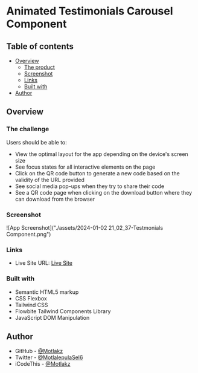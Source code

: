 # Animated Testimonials Carousel Component

## Table of contents

- [Overview](#overview)
  - [The product](#the-product)
  - [Screenshot](#screenshot)
  - [Links](#links)
  - [Built with](#built-with)
- [Author](#author)

## Overview

### The challenge

Users should be able to:

- View the optimal layout for the app depending on the device's screen size
- See focus states for all interactive elements on the page
- Click on the QR code button to generate a new code based on the validity of the URL provided
- See social media pop-ups when they try to share their code
- See a QR code page when clicking on the download button where they can download from the browser

### Screenshot

![App Screenshot]("./assets/2024-01-02 21_02_37-Testmonials Component.png")

### Links

- Live Site URL: [Live Site](https://motlakz.github.io/testimonials-carousel-component/)

### Built with

- Semantic HTML5 markup
- CSS Flexbox
- Tailwind CSS
- Flowbite Tailwind Components Library
- JavaScript DOM Manipulation

## Author

- GitHub - [@Motlakz](https://www.github.com/Motlakz)
- Twitter - [@MotlalepulaSel6](https://www.twitter.com/MotlalepulaSel6)
- iCodeThis - [@Motlakz](https://www.icodethis.com/Motlakz)
